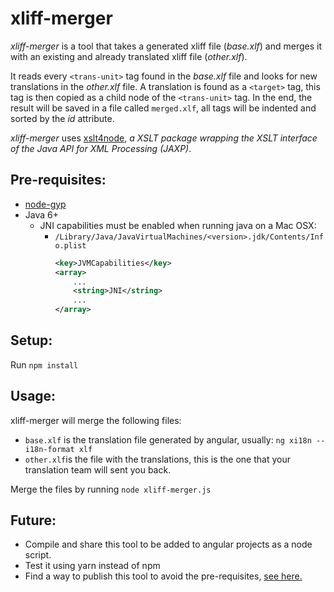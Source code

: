 # xliff-merger
_xliff-merger_ is a tool that takes a generated xliff file (_base.xlf_)  and merges it with an existing and already translated xliff file (_other.xlf_).

 It reads every `<trans-unit>` tag found in the _base.xlf_ file and looks for new translations in the _other.xlf_ file. A translation is found as a `<target>` tag, this tag is then copied as a child node of the `<trans-unit>` tag. In the end, the result will be saved in a file called `merged.xlf`, all tags will be indented and sorted by the _id_ attribute.

_xliff-merger_ uses [xslt4node](https://www.npmjs.com/package/xslt4node), _a XSLT package wrapping the XSLT interface of the Java API for XML Processing (JAXP)_.

## Pre-requisites:
* [node-gyp](https://github.com/nodejs/node-gyp)
* Java 6+
  * JNI capabilities must be enabled when running java on a Mac OSX:
    * `/Library/Java/JavaVirtualMachines/<version>.jdk/Contents/Info.plist`
      ``` xml
      <key>JVMCapabilities</key>
      <array>
          ...
          <string>JNI</string>
          ...
      </array>

## Setup:
Run `npm install`

## Usage:
xliff-merger will merge the following files:
* `base.xlf` is the translation file generated by angular, usually: `ng xi18n --i18n-format xlf`
* `other.xlf`is the file with the translations, this is the one that your translation team will sent you back.

Merge the files by running `node xliff-merger.js`

## Future:
* Compile and share this tool to be added to angular projects as a node script.
* Test it using yarn instead of npm
* Find a way to publish this tool to avoid the pre-requisites, [see here.](https://sunzhongkui.wordpress.com/2013/07/26/create-and-publish-node-js-c-addon/)
